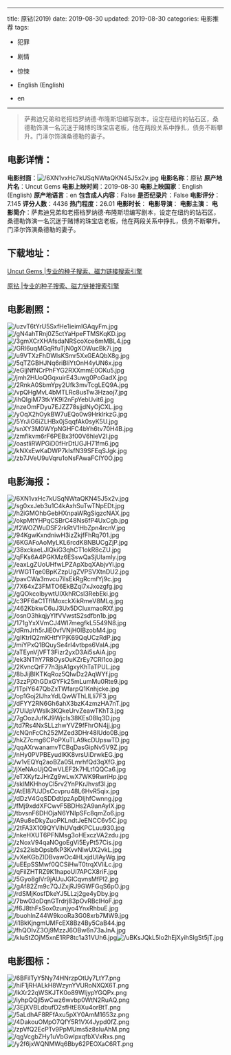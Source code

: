 
---
title: 原钻(2019)
date: 2019-08-30
updated: 2019-08-30
categories: 电影推荐
tags:
- 犯罪
- 剧情
- 惊悚

- English (English)
- en
---


> 萨弗迪兄弟和老搭档罗纳德·布隆斯坦编写剧本，设定在纽约的钻石区，桑德勒饰演一名沉迷于赌博的珠宝店老板，他在两段关系中挣扎，债务不断攀升。门泽尔饰演桑德勒的妻子。

## **电影详情**：

**电影封面**：<img src="https://image.tmdb.org/t/p/w200/6XN1vxHc7kUSqNWtaQKN45J5x2v.jpg" alt="/6XN1vxHc7kUSqNWtaQKN45J5x2v.jpg" title="/6XN1vxHc7kUSqNWtaQKN45J5x2v.jpg">
**电影名称**：原钻
**原产地片名**：Uncut Gems
**电影上映时间**：2019-08-30
**电影上映国家**：English (English)
**原产地语言**：en
**包含成人内容**：False
**是否纪录片**：False
**电影评分**：7.145
**评分人数**：4436
**热门程度**：26.01
**电影时长**：
**电影导演**：
**电影主演**：
**电影简介**：萨弗迪兄弟和老搭档罗纳德·布隆斯坦编写剧本，设定在纽约的钻石区，桑德勒饰演一名沉迷于赌博的珠宝店老板，他在两段关系中挣扎，债务不断攀升。门泽尔饰演桑德勒的妻子。

## **下载地址**：
[Uncut Gems |专业的种子搜索、磁力链接搜索引擎](https://movie.amd794.com:2083/?search=Uncut%20Gems&ordering=&mode=match_phrase&page_size=10&page=1)

[原钻 |专业的种子搜索、磁力链接搜索引擎](https://movie.amd794.com:2083/?search=%E5%8E%9F%E9%92%BB&ordering=&mode=match_phrase&page_size=10&page=1)
 

## **电影剧照**：
<img src="https://image.tmdb.org/t/p/original/uzvT6tYrU5SxfHe1ieimIGAqyFm.jpg" alt="/uzvT6tYrU5SxfHe1ieimIGAqyFm.jpg" title="/uzvT6tYrU5SxfHe1ieimIGAqyFm.jpg"><img src="https://image.tmdb.org/t/p/original/gN4ahTRnj0Z5ctYaHpeFTMSKqKD.jpg" alt="/gN4ahTRnj0Z5ctYaHpeFTMSKqKD.jpg" title="/gN4ahTRnj0Z5ctYaHpeFTMSKqKD.jpg"><img src="https://image.tmdb.org/t/p/original/3gmXCrXHAfsdaNRScoXce6mMBL4.jpg" alt="/3gmXCrXHAfsdaNRScoXce6mMBL4.jpg" title="/3gmXCrXHAfsdaNRScoXce6mMBL4.jpg"><img src="https://image.tmdb.org/t/p/original/GRI6uqMGqRfuTjN0gXOWucBk7i.jpg" alt="/GRI6uqMGqRfuTjN0gXOWucBk7i.jpg" title="/GRI6uqMGqRfuTjN0gXOWucBk7i.jpg"><img src="https://image.tmdb.org/t/p/original/u9VTXzFhDWlsKSmr5XxGEAQbX8g.jpg" alt="/u9VTXzFhDWlsKSmr5XxGEAQbX8g.jpg" title="/u9VTXzFhDWlsKSmr5XxGEAQbX8g.jpg"><img src="https://image.tmdb.org/t/p/original/5qTZGBHJNq6riBliYtOnH4yUN6x.jpg" alt="/5qTZGBHJNq6riBliYtOnH4yUN6x.jpg" title="/5qTZGBHJNq6riBliYtOnH4yUN6x.jpg"><img src="https://image.tmdb.org/t/p/original/eGljNfNCrPhFYG2RXXmmE0OKu5.jpg" alt="/eGljNfNCrPhFYG2RXXmmE0OKu5.jpg" title="/eGljNfNCrPhFYG2RXXmmE0OKu5.jpg"><img src="https://image.tmdb.org/t/p/original/jmh2HUoQGqxuirE43uwg0PoGadX.jpg" alt="/jmh2HUoQGqxuirE43uwg0PoGadX.jpg" title="/jmh2HUoQGqxuirE43uwg0PoGadX.jpg"><img src="https://image.tmdb.org/t/p/original/2RnkA0SbmYpy2Ufk3mvTcgLEQ9A.jpg" alt="/2RnkA0SbmYpy2Ufk3mvTcgLEQ9A.jpg" title="/2RnkA0SbmYpy2Ufk3mvTcgLEQ9A.jpg"><img src="https://image.tmdb.org/t/p/original/vpQHgMvL4bMTLRc8usTw3Hzaoj7.jpg" alt="/vpQHgMvL4bMTLRc8usTw3Hzaoj7.jpg" title="/vpQHgMvL4bMTLRc8usTw3Hzaoj7.jpg"><img src="https://image.tmdb.org/t/p/original/ihQIgiM73tkYK9I2nFpYebUvit6.jpg" alt="/ihQIgiM73tkYK9I2nFpYebUvit6.jpg" title="/ihQIgiM73tkYK9I2nFpYebUvit6.jpg"><img src="https://image.tmdb.org/t/p/original/nzeOmFDyu7EJZZ78sjjdNyOjCXL.jpg" alt="/nzeOmFDyu7EJZZ78sjjdNyOjCXL.jpg" title="/nzeOmFDyu7EJZZ78sjjdNyOjCXL.jpg"><img src="https://image.tmdb.org/t/p/original/yOqX2hOykBW7uEQo0w9HrklrkzG.jpg" alt="/yOqX2hOykBW7uEQo0w9HrklrkzG.jpg" title="/yOqX2hOykBW7uEQo0w9HrklrkzG.jpg"><img src="https://image.tmdb.org/t/p/original/5YrJiG6iZLHBx0jSqqfAk0syK5U.jpg" alt="/5YrJiG6iZLHBx0jSqqfAk0syK5U.jpg" title="/5YrJiG6iZLHBx0jSqqfAk0syK5U.jpg"><img src="https://image.tmdb.org/t/p/original/snXY3M0WYpNGHFC4bYh6tv70H4B.jpg" alt="/snXY3M0WYpNGHFC4bYh6tv70H4B.jpg" title="/snXY3M0WYpNGHFC4bYh6tv70H4B.jpg"><img src="https://image.tmdb.org/t/p/original/zmflkvm6rF6PEBx3f00V6hleV2l.jpg" alt="/zmflkvm6rF6PEBx3f00V6hleV2l.jpg" title="/zmflkvm6rF6PEBx3f00V6hleV2l.jpg"><img src="https://image.tmdb.org/t/p/original/oastliRWPGiD0fHrDtUGJH71fm6.jpg" alt="/oastliRWPGiD0fHrDtUGJH71fm6.jpg" title="/oastliRWPGiD0fHrDtUGJH71fm6.jpg"><img src="https://image.tmdb.org/t/p/original/kNXxEwKaDWP7kIsfN39SFEqSJgk.jpg" alt="/kNXxEwKaDWP7kIsfN39SFEqSJgk.jpg" title="/kNXxEwKaDWP7kIsfN39SFEqSJgk.jpg"><img src="https://image.tmdb.org/t/p/original/zb7JVeU9uVqru1oNsFAwaFClY0O.jpg" alt="/zb7JVeU9uVqru1oNsFAwaFClY0O.jpg" title="/zb7JVeU9uVqru1oNsFAwaFClY0O.jpg">

## **电影海报**：
<img src="https://image.tmdb.org/t/p/original/6XN1vxHc7kUSqNWtaQKN45J5x2v.jpg" alt="/6XN1vxHc7kUSqNWtaQKN45J5x2v.jpg" title="/6XN1vxHc7kUSqNWtaQKN45J5x2v.jpg"><img src="https://image.tmdb.org/t/p/original/sg0xxJeb3u1C4kAxhSuTwTNpEDt.jpg" alt="/sg0xxJeb3u1C4kAxhSuTwTNpEDt.jpg" title="/sg0xxJeb3u1C4kAxhSuTwTNpEDt.jpg"><img src="https://image.tmdb.org/t/p/original/h2iGMOhbGebHXnpaWRgSigzcNAX.jpg" alt="/h2iGMOhbGebHXnpaWRgSigzcNAX.jpg" title="/h2iGMOhbGebHXnpaWRgSigzcNAX.jpg"><img src="https://image.tmdb.org/t/p/original/okpMtYHPqCSBrC48Ns6fP4UxCgb.jpg" alt="/okpMtYHPqCSBrC48Ns6fP4UxCgb.jpg" title="/okpMtYHPqCSBrC48Ns6fP4UxCgb.jpg"><img src="https://image.tmdb.org/t/p/original/f2WOZWuDSF2rkRtV1HbZpn4rcnV.jpg" alt="/f2WOZWuDSF2rkRtV1HbZpn4rcnV.jpg" title="/f2WOZWuDSF2rkRtV1HbZpn4rcnV.jpg"><img src="https://image.tmdb.org/t/p/original/94KgwKxndniwH3izZkjfFhRq701.jpg" alt="/94KgwKxndniwH3izZkjfFhRq701.jpg" title="/94KgwKxndniwH3izZkjfFhRq701.jpg"><img src="https://image.tmdb.org/t/p/original/6KGAFoAoMyLKL6rcdK8NBUCgZjP.jpg" alt="/6KGAFoAoMyLKL6rcdK8NBUCgZjP.jpg" title="/6KGAFoAoMyLKL6rcdK8NBUCgZjP.jpg"><img src="https://image.tmdb.org/t/p/original/38xckaeLJlQkiG3qhCT1okR8cZU.jpg" alt="/38xckaeLJlQkiG3qhCT1okR8cZU.jpg" title="/38xckaeLJlQkiG3qhCT1okR8cZU.jpg"><img src="https://image.tmdb.org/t/p/original/qFKs6A4PGKMz6ESswQaSjUlamly.jpg" alt="/qFKs6A4PGKMz6ESswQaSjUlamly.jpg" title="/qFKs6A4PGKMz6ESswQaSjUlamly.jpg"><img src="https://image.tmdb.org/t/p/original/eaxLgZUoUHfwLPZApXbqXAbjvYi.jpg" alt="/eaxLgZUoUHfwLPZApXbqXAbjvYi.jpg" title="/eaxLgZUoUHfwLPZApXbqXAbjvYi.jpg"><img src="https://image.tmdb.org/t/p/original/rWG1Tqe0BpKZzpUgZVPSVXtnDU2.jpg" alt="/rWG1Tqe0BpKZzpUgZVPSVXtnDU2.jpg" title="/rWG1Tqe0BpKZzpUgZVPSVXtnDU2.jpg"><img src="https://image.tmdb.org/t/p/original/pavCWa3mvcu7iIsEkRgRcmfYj9c.jpg" alt="/pavCWa3mvcu7iIsEkRgRcmfYj9c.jpg" title="/pavCWa3mvcu7iIsEkRgRcmfYj9c.jpg"><img src="https://image.tmdb.org/t/p/original/7X64xZ3FMTO6EkBZqi7xJxozgfg.jpg" alt="/7X64xZ3FMTO6EkBZqi7xJxozgfg.jpg" title="/7X64xZ3FMTO6EkBZqi7xJxozgfg.jpg"><img src="https://image.tmdb.org/t/p/original/gQOkcoIbywtUIXkhRCsl3RebEki.jpg" alt="/gQOkcoIbywtUIXkhRCsl3RebEki.jpg" title="/gQOkcoIbywtUIXkhRCsl3RebEki.jpg"><img src="https://image.tmdb.org/t/p/original/c3PF6aC1TflMoxckXikRmeV8MLq.jpg" alt="/c3PF6aC1TflMoxckXikRmeV8MLq.jpg" title="/c3PF6aC1TflMoxckXikRmeV8MLq.jpg"><img src="https://image.tmdb.org/t/p/original/462KbkwC6uJ3Ux5DCluxmaoRXf.jpg" alt="/462KbkwC6uJ3Ux5DCluxmaoRXf.jpg" title="/462KbkwC6uJ3Ux5DCluxmaoRXf.jpg"><img src="https://image.tmdb.org/t/p/original/osnO3hkqjyYIfVVwstS2sdfbn1b.jpg" alt="/osnO3hkqjyYIfVVwstS2sdfbn1b.jpg" title="/osnO3hkqjyYIfVVwstS2sdfbn1b.jpg"><img src="https://image.tmdb.org/t/p/original/171gYxXVmCJ4WI7megfkL5549N8.jpg" alt="/171gYxXVmCJ4WI7megfkL5549N8.jpg" title="/171gYxXVmCJ4WI7megfkL5549N8.jpg"><img src="https://image.tmdb.org/t/p/original/dRmJrh5rJiE0vfVNjH0IBzobM4.jpg" alt="/dRmJrh5rJiE0vfVNjH0IBzobM4.jpg" title="/dRmJrh5rJiE0vfVNjH0IBzobM4.jpg"><img src="https://image.tmdb.org/t/p/original/gIKtrIQ2mKHtfYPjK69QqUCzRdP.jpg" alt="/gIKtrIQ2mKHtfYPjK69QqUCzRdP.jpg" title="/gIKtrIQ2mKHtfYPjK69QqUCzRdP.jpg"><img src="https://image.tmdb.org/t/p/original/miYPxQ1BQuySe4rI4vtbps6VaIA.jpg" alt="/miYPxQ1BQuySe4rI4vtbps6VaIA.jpg" title="/miYPxQ1BQuySe4rI4vtbps6VaIA.jpg"><img src="https://image.tmdb.org/t/p/original/aTEynVjVFT3Fizr2yxD3Ai5sAiA.jpg" alt="/aTEynVjVFT3Fizr2yxD3Ai5sAiA.jpg" title="/aTEynVjVFT3Fizr2yxD3Ai5sAiA.jpg"><img src="https://image.tmdb.org/t/p/original/ek3NThY7R8OysOuKZrEy7CRl1co.jpg" alt="/ek3NThY7R8OysOuKZrEy7CRl1co.jpg" title="/ek3NThY7R8OysOuKZrEy7CRl1co.jpg"><img src="https://image.tmdb.org/t/p/original/2KvncQrF77n3jsA1gxyKhTaTPUL.jpg" alt="/2KvncQrF77n3jsA1gxyKhTaTPUL.jpg" title="/2KvncQrF77n3jsA1gxyKhTaTPUL.jpg"><img src="https://image.tmdb.org/t/p/original/8bJijBIKTKqRoz5QIwDz2AqWYf.jpg" alt="/8bJijBIKTKqRoz5QIwDz2AqWYf.jpg" title="/8bJijBIKTKqRoz5QIwDz2AqWYf.jpg"><img src="https://image.tmdb.org/t/p/original/3zzPjXhGDxGYFk25mLumMu0Rte9.jpg" alt="/3zzPjXhGDxGYFk25mLumMu0Rte9.jpg" title="/3zzPjXhGDxGYFk25mLumMu0Rte9.jpg"><img src="https://image.tmdb.org/t/p/original/1TpiY647QbZxTWfarpQ1Knhjcke.jpg" alt="/1TpiY647QbZxTWfarpQ1Knhjcke.jpg" title="/1TpiY647QbZxTWfarpQ1Knhjcke.jpg"><img src="https://image.tmdb.org/t/p/original/op1Goj2IJhxYdLQwWThLlLli7F3.jpg" alt="/op1Goj2IJhxYdLQwWThLlLli7F3.jpg" title="/op1Goj2IJhxYdLQwWThLlLli7F3.jpg"><img src="https://image.tmdb.org/t/p/original/dFYY2RN6Gh6ahX3bzK4zmzHA7nT.jpg" alt="/dFYY2RN6Gh6ahX3bzK4zmzHA7nT.jpg" title="/dFYY2RN6Gh6ahX3bzK4zmzHA7nT.jpg"><img src="https://image.tmdb.org/t/p/original/7UlJpVWslk3KQkeUrvZeawTKhT3.jpg" alt="/7UlJpVWslk3KQkeUrvZeawTKhT3.jpg" title="/7UlJpVWslk3KQkeUrvZeawTKhT3.jpg"><img src="https://image.tmdb.org/t/p/original/7gOozJufKJ9WjcIs38KEs08Iq3D.jpg" alt="/7gOozJufKJ9WjcIs38KEs08Iq3D.jpg" title="/7gOozJufKJ9WjcIs38KEs08Iq3D.jpg"><img src="https://image.tmdb.org/t/p/original/td7Rs4NxSLLzhwYVZ9fFhrON4jj.jpg" alt="/td7Rs4NxSLLzhwYVZ9fFhrON4jj.jpg" title="/td7Rs4NxSLLzhwYVZ9fFhrON4jj.jpg"><img src="https://image.tmdb.org/t/p/original/cNQnFcCh252MZed3DHr48lUdo0B.jpg" alt="/cNQnFcCh252MZed3DHr48lUdo0B.jpg" title="/cNQnFcCh252MZed3DHr48lUdo0B.jpg"><img src="https://image.tmdb.org/t/p/original/hkZ7cmg6CPoPXuTLA9kcDUpswTD.jpg" alt="/hkZ7cmg6CPoPXuTLA9kcDUpswTD.jpg" title="/hkZ7cmg6CPoPXuTLA9kcDUpswTD.jpg"><img src="https://image.tmdb.org/t/p/original/qqAXrwanamvTCBqDasGipNv5V9Z.jpg" alt="/qqAXrwanamvTCBqDasGipNv5V9Z.jpg" title="/qqAXrwanamvTCBqDasGipNv5V9Z.jpg"><img src="https://image.tmdb.org/t/p/original/nHy0PVPBEyudIKK8vrsUiDrwkEG.jpg" alt="/nHy0PVPBEyudIKK8vrsUiDrwkEG.jpg" title="/nHy0PVPBEyudIKK8vrsUiDrwkEG.jpg"><img src="https://image.tmdb.org/t/p/original/w1vEQYq2aoBZa05LmrhfQd3qXfG.jpg" alt="/w1vEQYq2aoBZa05LmrhfQd3qXfG.jpg" title="/w1vEQYq2aoBZa05LmrhfQd3qXfG.jpg"><img src="https://image.tmdb.org/t/p/original/jXeNAoUjQQwVLEF2k7HLt1QQCa6.jpg" alt="/jXeNAoUjQQwVLEF2k7HLt1QQCa6.jpg" title="/jXeNAoUjQQwVLEF2k7HLt1QQCa6.jpg"><img src="https://image.tmdb.org/t/p/original/eTXKyfzJHrZg9wLwX7WK9RwriHp.jpg" alt="/eTXKyfzJHrZg9wLwX7WK9RwriHp.jpg" title="/eTXKyfzJHrZg9wLwX7WK9RwriHp.jpg"><img src="https://image.tmdb.org/t/p/original/sklMKHhoyCl5rv2YnPKrJhvsf3l.jpg" alt="/sklMKHhoyCl5rv2YnPKrJhvsf3l.jpg" title="/sklMKHhoyCl5rv2YnPKrJhvsf3l.jpg"><img src="https://image.tmdb.org/t/p/original/AtEl87UJDsCcvpru48L6HvR5qix.jpg" alt="/AtEl87UJDsCcvpru48L6HvR5qix.jpg" title="/AtEl87UJDsCcvpru48L6HvR5qix.jpg"><img src="https://image.tmdb.org/t/p/original/dDzV4GqSDDdtlpzApDIjhfCwnng.jpg" alt="/dDzV4GqSDDdtlpzApDIjhfCwnng.jpg" title="/dDzV4GqSDDdtlpzApDIjhfCwnng.jpg"><img src="https://image.tmdb.org/t/p/original/fMj9xddXFCwvF5BDHs2A9anAyIX.jpg" alt="/fMj9xddXFCwvF5BDHs2A9anAyIX.jpg" title="/fMj9xddXFCwvF5BDHs2A9anAyIX.jpg"><img src="https://image.tmdb.org/t/p/original/tbvsnF6DHOjaN6YNIpSFc8qmZo6.jpg" alt="/tbvsnF6DHOjaN6YNIpSFc8qmZo6.jpg" title="/tbvsnF6DHOjaN6YNIpSFc8qmZo6.jpg"><img src="https://image.tmdb.org/t/p/original/A9u8eDkyZuoPKLndtJeENCC6v5C.jpg" alt="/A9u8eDkyZuoPKLndtJeENCC6v5C.jpg" title="/A9u8eDkyZuoPKLndtJeENCC6v5C.jpg"><img src="https://image.tmdb.org/t/p/original/2tFA3X109QYVlhUVqdKPCLuu930.jpg" alt="/2tFA3X109QYVlhUVqdKPCLuu930.jpg" title="/2tFA3X109QYVlhUVqdKPCLuu930.jpg"><img src="https://image.tmdb.org/t/p/original/nkeHXUT6PFNMsg3oHExczVA2zdu.jpg" alt="/nkeHXUT6PFNMsg3oHExczVA2zdu.jpg" title="/nkeHXUT6PFNMsg3oHExczVA2zdu.jpg"><img src="https://image.tmdb.org/t/p/original/zNoxV94qaNOgoEgVi5EyPt57Cis.jpg" alt="/zNoxV94qaNOgoEgVi5EyPt57Cis.jpg" title="/zNoxV94qaNOgoEgVi5EyPt57Cis.jpg"><img src="https://image.tmdb.org/t/p/original/2s22isbOpsbfkP3KvvNIwUX2vkL.jpg" alt="/2s22isbOpsbfkP3KvvNIwUX2vkL.jpg" title="/2s22isbOpsbfkP3KvvNIwUX2vkL.jpg"><img src="https://image.tmdb.org/t/p/original/vXeKGbZlDBvawOc4HLxjdUIAyWg.jpg" alt="/vXeKGbZlDBvawOc4HLxjdUIAyWg.jpg" title="/vXeKGbZlDBvawOc4HLxjdUIAyWg.jpg"><img src="https://image.tmdb.org/t/p/original/uEEpSSMwf0QCSiHwT0trqXVliLc.jpg" alt="/uEEpSSMwf0QCSiHwT0trqXVliLc.jpg" title="/uEEpSSMwf0QCSiHwT0trqXVliLc.jpg"><img src="https://image.tmdb.org/t/p/original/qFilZHTRZ9K1hapoUI7APCX8riF.jpg" alt="/qFilZHTRZ9K1hapoUI7APCX8riF.jpg" title="/qFilZHTRZ9K1hapoUI7APCX8riF.jpg"><img src="https://image.tmdb.org/t/p/original/5Gyo8glVr9jAUuJGlCqvnsMfPl2.jpg" alt="/5Gyo8glVr9jAUuJGlCqvnsMfPl2.jpg" title="/5Gyo8glVr9jAUuJGlCqvnsMfPl2.jpg"><img src="https://image.tmdb.org/t/p/original/gAf82Zm9c7QJZxjRJ9GWFGqS6pO.jpg" alt="/gAf82Zm9c7QJZxjRJ9GWFGqS6pO.jpg" title="/gAf82Zm9c7QJZxjRJ9GWFGqS6pO.jpg"><img src="https://image.tmdb.org/t/p/original/rdSMjKosfDkeYJ5LLzj2ge4yDby.jpg" alt="/rdSMjKosfDkeYJ5LLzj2ge4yDby.jpg" title="/rdSMjKosfDkeYJ5LLzj2ge4yDby.jpg"><img src="https://image.tmdb.org/t/p/original/7bw03oDqnGTrdrj83pOvRBcIHoF.jpg" alt="/7bw03oDqnGTrdrj83pOvRBcIHoF.jpg" title="/7bw03oDqnGTrdrj83pOvRBcIHoF.jpg"><img src="https://image.tmdb.org/t/p/original/f6J8thFsSox0zunjyo4YnxRhbuE.jpg" alt="/f6J8thFsSox0zunjyo4YnxRhbuE.jpg" title="/f6J8thFsSox0zunjyo4YnxRhbuE.jpg"><img src="https://image.tmdb.org/t/p/original/buohlnZ44W9kooRa3G08xrb7MW9.jpg" alt="/buohlnZ44W9kooRa3G08xrb7MW9.jpg" title="/buohlnZ44W9kooRa3G08xrb7MW9.jpg"><img src="https://image.tmdb.org/t/p/original/i1BkKjngmUMFcEX8Bz4By5CaB44.jpg" alt="/i1BkKjngmUMFcEX8Bz4By5CaB44.jpg" title="/i1BkKjngmUMFcEX8Bz4By5CaB44.jpg"><img src="https://image.tmdb.org/t/p/original/fhQOIvZ3Oj9MzzJ6OBw6n73aJnA.jpg" alt="/fhQOIvZ3Oj9MzzJ6OBw6n73aJnA.jpg" title="/fhQOIvZ3Oj9MzzJ6OBw6n73aJnA.jpg"><img src="https://image.tmdb.org/t/p/original/kIuStZOjM5xnE1RP8tc1a31VUh6.jpg" alt="/kIuStZOjM5xnE1RP8tc1a31VUh6.jpg" title="/kIuStZOjM5xnE1RP8tc1a31VUh6.jpg"><img src="https://image.tmdb.org/t/p/original/uBKsJQkL5Io2hEjXyihSlgSt5jT.jpg" alt="/uBKsJQkL5Io2hEjXyihSlgSt5jT.jpg" title="/uBKsJQkL5Io2hEjXyihSlgSt5jT.jpg">

## **电影图标**：
<img src="https://image.tmdb.org/t/p/original/6BFilTyY5Ny74HNrzpOtUy7LtY7.png" alt="/6BFilTyY5Ny74HNrzpOtUy7LtY7.png" title="/6BFilTyY5Ny74HNrzpOtUy7LtY7.png"><img src="https://image.tmdb.org/t/p/original/hiF1jRHALkH8WzynYVURoNXQX6T.png" alt="/hiF1jRHALkH8WzynYVURoNXQX6T.png" title="/hiF1jRHALkH8WzynYVURoNXQX6T.png"><img src="https://image.tmdb.org/t/p/original/lkXr22qWSKJTK0o89WIjypYGQPx.png" alt="/lkXr22qWSKJTK0o89WIjypYGQPx.png" title="/lkXr22qWSKJTK0o89WIjypYGQPx.png"><img src="https://image.tmdb.org/t/p/original/iyhpQQjI5wCwz6wvbp0WtN2RuAQ.png" alt="/iyhpQQjI5wCwz6wvbp0WtN2RuAQ.png" title="/iyhpQQjI5wCwz6wvbp0WtN2RuAQ.png"><img src="https://image.tmdb.org/t/p/original/3EjXVBLdbufD2sfHtE8Xu4orBtT.png" alt="/3EjXVBLdbufD2sfHtE8Xu4orBtT.png" title="/3EjXVBLdbufD2sfHtE8Xu4orBtT.png"><img src="https://image.tmdb.org/t/p/original/5aLdhAF8RFfAxu5pXY0AmM1653z.png" alt="/5aLdhAF8RFfAxu5pXY0AmM1653z.png" title="/5aLdhAF8RFfAxu5pXY0AmM1653z.png"><img src="https://image.tmdb.org/t/p/original/4DakouOMpO7QfY5R1VX4Jypd0fZ.png" alt="/4DakouOMpO7QfY5R1VX4Jypd0fZ.png" title="/4DakouOMpO7QfY5R1VX4Jypd0fZ.png"><img src="https://image.tmdb.org/t/p/original/zpVfQ2EcPTv9PpMUms5z8sIuAhM.png" alt="/zpVfQ2EcPTv9PpMUms5z8sIuAhM.png" title="/zpVfQ2EcPTv9PpMUms5z8sIuAhM.png"><img src="https://image.tmdb.org/t/p/original/qgVcgbZHy1uVbGwIpxqfbXVxRxs.png" alt="/qgVcgbZHy1uVbGwIpxqfbXVxRxs.png" title="/qgVcgbZHy1uVbGwIpxqfbXVxRxs.png"><img src="https://image.tmdb.org/t/p/original/y2f6jxWQNMWq6Bby62PEOXaC6RT.png" alt="/y2f6jxWQNMWq6Bby62PEOXaC6RT.png" title="/y2f6jxWQNMWq6Bby62PEOXaC6RT.png">
